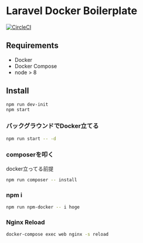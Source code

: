 # Laravel Docker Boilerplate

[![CircleCI](https://circleci.com/gh/HibikineKage/laravel-vue-boilerplate.svg?style=svg)](https://circleci.com/gh/HibikineKage/laravel-vue-boilerplate)

## Requirements

- Docker
- Docker Compose
- node > 8

## Install

```bash
npm run dev-init
npm start
```

### バックグラウンドでDocker立てる

```bash
npm run start -- -d
```

### composerを叩く

docker立ってる前提

```bash
npm run composer -- install
```

### npm i

```bash
npm run npm-docker -- i hoge
```

### Nginx Reload

```bash
docker-compose exec web nginx -s reload
```
